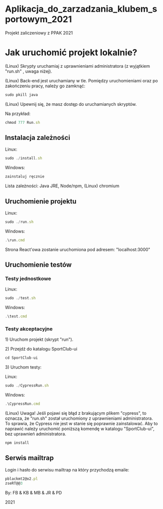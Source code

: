 # Aplikacja_do_zarzadzania_klubem_sportowym_2021
Projekt zaliczeniowy z PPAK 2021

<h1>Jak uruchomić projekt lokalnie?</h1>
<p>(Linux) Skrypty uruchamiaj z uprawnieniami administratora (z wyjątkiem "run.sh" , uwaga niżej).
<p>(Linux) Back-end jest uruchamiany w tle. Pomiędzy uruchomieniami oraz po zakończeniu pracy, należy go zamknąć:
 
```javascript
sudo pkill java
```

<p>(Linux) Upewnij się, że masz dostęp do uruchamianych skryptów.</p>
<p>Na przykład: </p>

```javascript
chmod 777 Run.sh
```

<h2>Instalacja zależności</h2>
<p>Linux:</p>

```javascript
sudo ./install.sh
```

<p>Windows:</p>

```javascript
zainstaluj ręcznie
```

<p> Lista zależności: Java JRE, Node/npm, (Linux) chromium
    
<h2>Uruchomienie projektu</h2>

<p>Linux:</p>

```javascript
sudo ./run.sh
```

<p>Windows:</p>

```javascript
.\run.cmd
```

<p>Strona React'owa zostanie uruchomiona pod adresem: "localhost:3000"
    
<h2>Uruchomienie testów</h2>
<h3>Testy jednostkowe</h3>

<p>Linux:</p>

```javascript
sudo ./test.sh
```

<p>Windows:</p>

```javascript
.\test.cmd
```

<h3>Testy akceptacyjne</h3>
<p>1) Uruchom projekt (skrypt "run").</p>
<p>2) Przejdź do katalogu SportClub-ui</p>

```javascript
cd SportClub-ui
```

<p>3) Uruchom testy:</p>

<p>Linux:</p>

```javascript
sudo ./CypressRun.sh
```

<p>Windows:</p>

```javascript
.\CypressRun.cmd
```

<p>(Linux) Uwaga! Jeśli pojawi się błąd z brakującym plikem "cypress", to oznacza, że "run.sh" został uruchomiony z uprawnieniami administratora. To sprawia, że Cypress nie jest w stanie się poprawnie zainstalować. Aby to naprawić należy uruchomić poniższą komendę w katalogu "SportClub-ui", bez uprawnień administratora.
    
```javascript
npm install
```

<h2>Serwis mailtrap</h2>
<p> Login i hasło do serwisu mailtrap na który przychodzą emaile: </p>

```javascript
pblackmt2@o2.pl
zseRT@@3
```

By: 
    FB &
    KB &
    MB &
    JR &
    PD

2021
